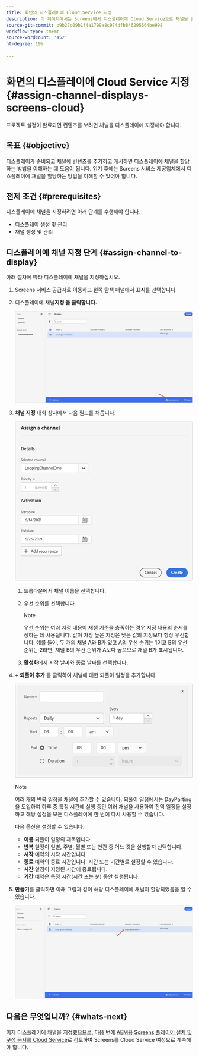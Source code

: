 ```yaml
---
title: 화면의 디스플레이에 Cloud Service 지정
description: 이 페이지에서는 Screens에서 디스플레이에 Cloud Service으로 채널을 할당하는 방법을 설명합니다.
source-git-commit: b9b27c09b1f4a1799a8c974dfb846295664be998
workflow-type: tm+mt
source-wordcount: '452'
ht-degree: 19%

---
```



# 화면의 디스플레이에 Cloud Service 지정 {#assign-channel-displays-screens-cloud}

프로젝트 설정이 완료되면 컨텐츠를 보려면 채널을 디스플레이에 지정해야 합니다.

## 목표 {#objective}

디스플레이가 준비되고 채널에 컨텐츠를 추가하고 게시하면 디스플레이에 채널을 할당하는 방법을 이해하는 데 도움이 됩니다. 읽기 후에는 Screens 서비스 제공업체에서 디스플레이에 채널을 할당하는 방법을 이해할 수 있어야 합니다.

## 전제 조건 {#prerequisites}

디스플레이에 채널을 지정하려면 아래 단계를 수행해야 합니다.

* 디스플레이 생성 및 관리
* 채널 생성 및 관리

## 디스플레이에 채널 지정 단계 {#assign-channel-to-display}

아래 절차에 따라 디스플레이에 채널을 지정하십시오.

1. Screens 서비스 공급자로 이동하고 왼쪽 탐색 패널에서 **표시**&#x200B;를 선택합니다.

1. 디스플레이에 채널&#x200B;**지정 을 클릭합니다.**

   ![이미지](/help/screens-cloud/assets/display/assignchannel-1.png)

1. **채널 지정** 대화 상자에서 다음 필드를 채웁니다.

   ![이미지](/help/screens-cloud/assets/display/assignchannel-2.png)

   1. 드롭다운에서 채널 이름을 선택합니다.
   1. 우선 순위를 선택합니다.

      >[!NOTE]
      >우선 순위는 여러 지정 내용이 재생 기준을 충족하는 경우 지정 내용의 순서를 정하는 데 사용됩니다. 값이 가장 높은 지정은 낮은 값의 지정보다 항상 우선합니다. 예를 들어, 두 개의 채널 A와 B가 있고 A의 우선 순위는 1이고 B의 우선 순위는 2라면, 채널 B의 우선 순위가 A보다 높으므로 채널 B가 표시됩니다.
   1. **활성화**&#x200B;에서 시작 날짜와 종료 날짜를 선택합니다.

1. **+ 되풀이 추가** 를 클릭하여 채널에 대한 되풀이 일정을 추가합니다.

   ![이미지](/help/screens-cloud/assets/create-content/recurrence-1.png)

   >[!NOTE]
   >여러 개의 반복 일정을 채널에 추가할 수 있습니다. 되풀이 일정에서는 DayParting을 도입하여 하루 중 특정 시간에 실행 중인 여러 채널을 사용하여 전역 일정을 설정하고 해당 설정을 모든 디스플레이에 한 번에 다시 사용할 수 있습니다.

   다음 옵션을 설정할 수 있습니다.

   * **이름**:되풀이 일정의 제목입니다.
   * **반복**:일정이 일별, 주별, 월별 또는 연간 중 어느 것을 실행할지 선택합니다.
   * **시작**:예약의 시작 시간입니다.
   * **종료**:예약의 종료 시간입니다. 시간 또는 기간별로 설정할 수 있습니다.
   * **시간**:일정이 지정된 시간에 종료됩니다.
   * **기간**:예약은 특정 시간(시간 또는 분) 동안 실행됩니다.

1. **만들기**&#x200B;를 클릭하면 아래 그림과 같이 해당 디스플레이에 채널이 할당되었음을 알 수 있습니다.

   ![이미지](/help/screens-cloud/assets/display/assignchannel-3.png)


## 다음은 무엇입니까? {#whats-next}

이제 디스플레이에 채널을 지정했으므로, 다음 번에 [AEM용 Screens 플레이어 설치 및 구성 문서를 Cloud Service](/help/screens-cloud/managing-players-registration/installing-screens-cloud-player.md)로 검토하여 Screens를 Cloud Service 여정으로 계속해야 합니다.

